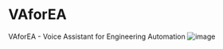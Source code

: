# VAforEA
VAforEA - Voice Assistant for Engineering Automation
![image](https://github.com/yogeshiggalore/VAforEA/assets/5477695/23c08754-df21-4a62-b247-47398aec9e18)
